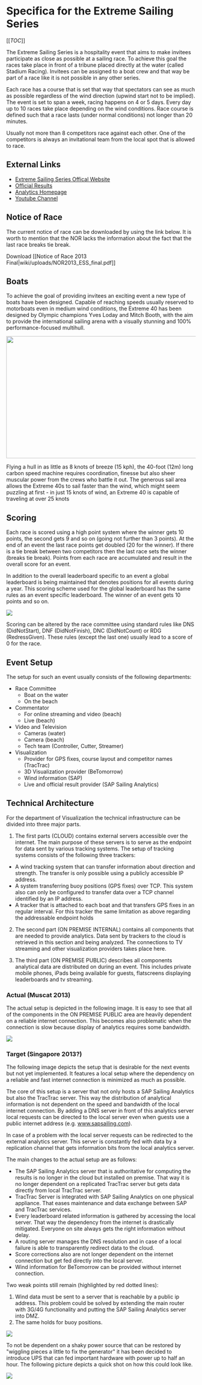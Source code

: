 # Specifica for the Extreme Sailing Series

[[_TOC_]]

The Extreme Sailing Series is a hospitality event that aims to make invitees participate as close as possible at a sailing race. To achieve this goal the races take place in front of a tribune placed directly at the water (called Stadium Racing). Invitees can be assigned to a boat crew and that way be part of a race like it is not possible in any other series. 

Each race has a course that is set that way that spectators can see as much as possible regardless of the wind direction (upwind start not to be implied). The event is set to span a week, racing happens on 4 or 5 days. Every day up to 10 races take place depending on the wind conditions. Race course is defined such that a race lasts (under normal conditions) not longer than 20 minutes.

Usually not more than 8 competitors race against each other. One of the competitors is always an invitational team from the local spot that is allowed to race.

## External Links

* [Extreme Sailing Series Offical Website](http://www.extremesailingseries.com/)
* [Official Results](http://www.extremesailingseries.com/results)
* [Analytics Homepage](http://ess40-2013.sapsailing.com/)
* [Youtube Channel](http://www.youtube.com/user/ExtremeSailingSeries)

## Notice of Race
The current notice of race can be downloaded by using the link below. It is worth to mention that the NOR lacks the information about the fact that the last race breaks tie break.

Download [[Notice of Race 2013 Final|wiki/uploads/NOR2013_ESS_final.pdf]]

## Boats
To achieve the goal of providing invitees an exciting event a new type of boats have been designed. Capable of reaching speeds usually reserved to motorboats even in medium wind conditions, the Extreme 40 has been designed by Olympic champions Yves Loday and Mitch Booth, with the aim to provide the international sailing arena with a visually stunning and 100% performance-focused multihull. 

<img src="/wiki/images/ESSSAPBoat.jpg" height="325px" width="600px"/>

Flying a hull in as little as 8 knots of breeze (15 kph), the 40-foot (12m) long carbon speed machine requires coordination, finesse but also sheer muscular power from the crews who battle it out. The generous sail area allows the Extreme 40s to sail faster than the wind, which might seem puzzling at first - in just 15 knots of wind, an Extreme 40 is capable of traveling at over 25 knots

## Scoring
Each race is scored using a high point system where the winner gets 10 points, the second gets 9 and so on (going not further than 3 points). At the end of an event the last race points get doubled (20 for the winner). If there is a tie break between two competitors then the last race sets the winner (breaks tie break). Points from each race are accumulated and result in the overall score for an event. 

In addition to the overall leaderboard specific to an event a global leaderboard is being maintained that denotes positions for all events during a year. This scoring scheme used for the global leaderboard has the same rules as an event specific leaderboard. The winner of an event gets 10 points and so on.

<img src="/wiki/images/ESSLeaderboardMuscat.jpg"/>

Scoring can be altered by the race committee using standard rules like DNS (DidNotStart), DNF (DidNotFinish), DNC (DidNotCount) or RDG (RedressGiven). These rules (except the last one) usually lead to a score of 0 for the race.

## Event Setup
The setup for such an event usually consists of the following departments:

* Race Committee
  * Boat on the water
  * On the beach
* Commentator
  * For online streaming and video (beach)
  * Live (beach)
* Video and Television
  * Cameras (water)
  * Camera (beach)
  * Tech team (Controller, Cutter, Streamer)
* Visualization
  * Provider for GPS fixes, course layout and competitor names (TracTrac)
  * 3D Visualization provider (BeTomorrow)
  * Wind information (SAP)
  * Live and official result provider (SAP Sailing Analytics)

## Technical Architecture
For the department of Visualization the technical infrastructure can be divided into three major parts.

1. The first parts (CLOUD) contains external servers accessible over the internet. The main purpose of these servers is to serve as the endpoint for data sent by various tracking systems. The setup of tracking systems consists of the following three trackers:
  * A wind tracking system that can transfer information about direction and strength. The transfer is only possible using a publicly accessible IP address.
  * A system transferring buoy positions (GPS fixes) over TCP. This system also can only be configured to transfer data over a TCP channel identified by an IP address.
  * A tracker that is attached to each boat and that transfers GPS fixes in an regular interval. For this tracker the same limitation as above regarding the addressable endpoint holds

2. The second part (ON PREMISE INTERNAL) contains all components that are needed to provide analytics. Data sent by trackers to the cloud is retrieved in this section and being analyzed. The connections to TV streaming and other visualization providers takes place here.

3. The third part (ON PREMISE PUBLIC) describes all components analytical data are distributed on during an event. This includes private mobile phones, iPads being available for guests, flatscreens displaying leaderboards and tv streaming.

### Actual (Muscat 2013)
The actual setup is depicted in the following image. It is easy to see that all of the components in the ON PREMISE PUBLIC area are heavily dependent on a reliable internet connection. This becomes also problematic when the connection is slow because display of analytics requires some bandwidth.

<img src="/wiki/images/ESSSetupIST.jpg"/>

### Target (Singapore 2013?)
The following image depicts the setup that is desirable for the next events but not yet implemented. It features a local setup where the dependency on a reliable and fast internet connection is minimized as much as possible.

The core of this setup is a server that not only hosts a SAP Sailing Analytics but also the TracTrac server. This way the distribution of analytical information is not dependent on the speed and bandwidth of the local internet connection. By adding a DNS server in front of this analytics server local requests can be directed to the local server even when guests use a public internet address (e.g. www.sapsailing.com). 

In case of a problem with the local server requests can be redirected to the external analytics server. This server is constantly fed with data by a replication channel that gets information bits from the local analytics server.

The main changes to the actual setup are as follows:

* The SAP Sailing Analytics server that is authoritative for computing the results is no longer in the cloud but installed on premise. That way it is no longer dependent on a replicated TracTrac server but gets data directly from local TracTrac server.
* TracTrac Server is integrated with SAP Sailing Analytics on one physical appliance. That eases maintenance and data exchange between SAP and TracTrac services.
* Every leaderboard related information is gathered by accessing the local server. That way the dependency from the internet is drastically mitigated. Everyone on site always gets the right information without delay.
* A routing server manages the DNS resolution and in case of a local failure is able to transparently redirect data to the cloud.
* Score corrections also are not longer dependent on the internet connection but get fed directly into the local server.
* Wind information for BeTomorrow can be provided without internet connection.

Two weak points still remain (highlighted by red dotted lines):

1. Wind data must be sent to a server that is reachable by a public ip address. This problem could be solved by extending the main router with 3G/4G functionality and putting the SAP Sailing Analytics server into DMZ.
2. The same holds for buoy positions.

<img src="/wiki/images/ESSSetupSOLL.jpg"/>

To not be dependent on a shaky power source that can be restored by "wiggling pieces a little to fix the generator" it has been decided to introduce UPS that can fed important hardware with power up to half an hour. The following picture depicts a quick shot on how this could look like.

<img src="/wiki/images/ESSSetupUPS.jpg"/>